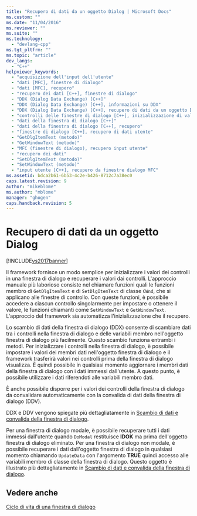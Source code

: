 ```yaml
---
title: "Recupero di dati da un oggetto Dialog | Microsoft Docs"
ms.custom: ""
ms.date: "11/04/2016"
ms.reviewer: ""
ms.suite: ""
ms.technology: 
  - "devlang-cpp"
ms.tgt_pltfrm: ""
ms.topic: "article"
dev_langs: 
  - "C++"
helpviewer_keywords: 
  - "acquisizione dell'input dell'utente"
  - "dati [MFC], finestre di dialogo"
  - "dati [MFC], recupero"
  - "recupero dei dati [C++], finestre di dialogo"
  - "DDX (Dialog Data Exchange) [C++]"
  - "DDX (Dialog Data Exchange) [C++], informazioni su DDX"
  - "DDX (Dialog Data Exchange) [C++], recupero di dati da un oggetto Dialog"
  - "controlli delle finestre di dialogo [C++], inizializzazione di valori"
  - "dati della finestra di dialogo [C++]"
  - "dati della finestra di dialogo [C++], recupero"
  - "finestre di dialogo [C++], recupero di dati utente"
  - "GetDlgItemText (metodo)"
  - "GetWindowText (metodo)"
  - "MFC (finestre di dialogo), recupero input utente"
  - "recupero dei dati"
  - "SetDlgItemText (metodo)"
  - "SetWindowText (metodo)"
  - "input utente [C++], recupero da finestre dialogo MFC"
ms.assetid: bdca2b61-6b53-4c2e-b426-8712c7a38ec0
caps.latest.revision: 9
author: "mikeblome"
ms.author: "mblome"
manager: "ghogen"
caps.handback.revision: 5
---
```

# Recupero di dati da un oggetto Dialog
[!INCLUDE[vs2017banner](../assembler/inline/includes/vs2017banner.md)]

Il framework fornisce un modo semplice per inizializzare i valori dei controlli in una finestra di dialogo e recuperare i valori dai controlli.  L'approccio manuale più laborioso consiste nel chiamare funzioni quali le funzioni membro di `GetDlgItemText` e di `SetDlgItemText` di classe `CWnd`, che si applicano alle finestre di controllo.  Con queste funzioni, è possibile accedere a ciascun controllo singolarmente per impostare o ottenere il valore, le funzioni chiamanti come `SetWindowText` e `GetWindowText`.  L'approccio del framework sia automatizza l'inizializzazione che il recupero.  
  
 Lo scambio di dati della finestra di dialogo \(DDX\) consente di scambiare dati tra i controlli nella finestra di dialogo e delle variabili membro nell'oggetto finestra di dialogo più facilmente.  Questo scambio funziona entrambi i metodi.  Per inizializzare i controlli nella finestra di dialogo, è possibile impostare i valori dei membri dati nell'oggetto finestra di dialogo e il framework trasferirà valori nei controlli prima della finestra di dialogo visualizza.  È quindi possibile in qualsiasi momento aggiornare i membri dati della finestra di dialogo con i dati immessi dall'utente.  A questo punto, è possibile utilizzare i dati riferendoti alle variabili membro dati.  
  
 È anche possibile disporre per i valori dei controlli della finestra di dialogo da convalidare automaticamente con la convalida di dati della finestra di dialogo \(DDV\).  
  
 DDX e DDV vengono spiegate più dettagliatamente in [Scambio di dati e convalida della finestra di dialogo](../mfc/dialog-data-exchange-and-validation.md).  
  
 Per una finestra di dialogo modale, è possibile recuperare tutti i dati immessi dall'utente quando `DoModal` restituisce **IDOK** ma prima dell'oggetto finestra di dialogo eliminato.  Per una finestra di dialogo non modale, è possibile recuperare i dati dall'oggetto finestra di dialogo in qualsiasi momento chiamando `UpdateData` con l'argomento **TRUE** quindi accesso alle variabili membro di classe della finestra di dialogo.  Questo oggetto è illustrato più dettagliatamente in [Scambio di dati e convalida della finestra di dialogo](../mfc/dialog-data-exchange-and-validation.md).  
  
## Vedere anche  
 [Ciclo di vita di una finestra di dialogo](../mfc/life-cycle-of-a-dialog-box.md)